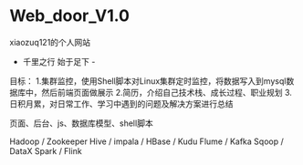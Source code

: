 # Web_door_V1.0
xiaozuq121的个人网站
- 千里之行 始于足下 - 

目标：
  1.集群监控，使用Shell脚本对Linux集群定时监控，将数据写入到mysql数据库中，然后前端页面做展示
  2.简历，介绍自己技术栈、成长过程、职业规划
  3.日积月累，对日常工作、学习中遇到的问题及解决方案进行总结
  
页面、后台、js、数据库模型、shell脚本

Hadoop / Zookeeper
Hive / impala / HBase / Kudu 
Flume / Kafka 
Sqoop / DataX
Spark / Flink 
